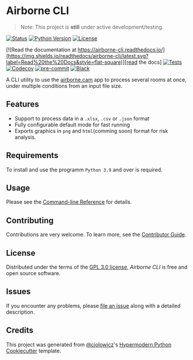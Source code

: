 # Airborne CLI

> Note: This project is **still** under active development/testing.

[![Status](https://img.shields.io/pypi/status/airborne-cli.svg?style=flat-square)][status]
[![Python Version](https://img.shields.io/pypi/pyversions/airborne-cli?style=flat-square)][python version]
[![License](https://img.shields.io/github/license/drearondov/airborne-cli?style=flat-square)][license]

[![Read the documentation at https://airborne-cli.readthedocs.io/](https://img.shields.io/readthedocs/airborne-cli/latest.svg?label=Read%20the%20Docs&style=flat-square)][read the docs]
[![Tests](https://github.com/drearondov/airborne-cli/workflows/Tests/badge.svg)][tests]
[![Codecov](https://codecov.io/gh/drearondov/airborne-cli/branch/main/graph/badge.svg)][codecov]
[![pre-commit](https://img.shields.io/badge/pre--commit-enabled-brightgreen?logo=pre-commit&logoColor=white&style=flat-square)][pre-commit]
[![Black](https://img.shields.io/badge/code%20style-black-000000.svg?style=flat-square)][black]

[status]: https://pypi.org/project/airborne-cli/
[python version]: https://pypi.org/project/airborne-cli
[read the docs]: https://airborne-cli.readthedocs.io/
[tests]: https://github.com/drearondov/airborne-cli/actions?workflow=Tests
[codecov]: https://app.codecov.io/gh/drearondov/airborne-cli
[pre-commit]: https://github.com/pre-commit/pre-commit
[black]: https://github.com/psf/black

A CLI utility to use the [airborne.cam](https://airborne.cam) app to process several rooms at once, under multiple conditions from an input file size.

## Features

- Support to process data in a `.xlsx`, `.csv` or `.json` format
- Fully configurable default mode for fast running
- Exports graphics in `png` and `html`(comming soon) format for risk analysis.

## Requirements

To install and use the programm `Python 3.9` and over is required.

<!-- ## Installation

> Note: This package is still under development, and as such it has not been published to [PyPI]. Also, because of the nature of the package I haven't decided if it'll ever be.

### Package instalation

If you still would like to use this tools, you can get the latest version of _Airborne CLI_ following this steps.

```bash
repo='https://github.com/drearondov/airborne-cli)'

# Find the latest release.
latest=$(git ls-remote --tags --refs $repo | # Fetch remote tags.
                 sort -t '/' -k 3 -V |       # Sort them by version.
                 tail -n 1 |                 # Take the latest one.
                 awk -F / '{print $3}')      # Return only the tag.

# Craft the URL for the release asset.
version=$(echo $latest | tr -d 'v')  # Remove the leading v.
wheel="airborne-cli-${version}-py3-none-any.whl"
release="${repo}/releases/download/${latest}/${wheel}"

# Install the release.
pip install $release
```

### Building from source

To build the package straight from source, there are two requirements.

1. Python 3.9 and higher
2. Poetry package manager

With that, you can clone or download the repo into you machine, and use _Poetry_ to install.

```bash
git clone https://github.com/drearondov/airborne-cli.git
cd airborne-cli
poetry install
``` -->

## Usage

Please see the [Command-line Reference] for details.

## Contributing

Contributions are very welcome.
To learn more, see the [Contributor Guide].

## License

Distributed under the terms of the [GPL 3.0 license][license],
_Airborne CLI_ is free and open source software.

## Issues

If you encounter any problems,
please [file an issue] along with a detailed description.

## Credits

This project was generated from [@cjolowicz]'s [Hypermodern Python Cookiecutter] template.

[@cjolowicz]: https://github.com/cjolowicz
[hypermodern python cookiecutter]: https://github.com/cjolowicz/cookiecutter-hypermodern-python
[file an issue]: https://github.com/drearondov/airborne-cli/issues
[pip]: https://pip.pypa.io/
[pypi]: https://pypi.org

<!-- github-only -->

[license]: https://github.com/drearondov/airborne-cli/blob/main/LICENSE
[contributor guide]: https://github.com/drearondov/airborne-cli/blob/main/CONTRIBUTING.md
[command-line reference]: https://airborne-cli.readthedocs.io/en/latest/usage.html

